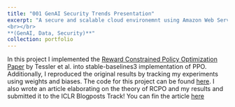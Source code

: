 ```yaml
---
title: "001 GenAI Security Trends Presentation"
excerpt: "A secure and scalable cloud environemnt using Amazon Web Services (AWS). The goal is to ensure the resources deployed are well-architected, isolated, and protected against potential security threats, **2025**.
<br></br>
**(GenAI, Data, Security)**"
collection: portfolio
---
```


In this project I implemented the [Reward Constrained Policy Optimization Paper](https://openreview.net/pdf?id=SkfrvsA9FX) by Tessler et al. into stable-baselines3 implementation of PPO. Additionally, I reproduced the original results by tracking my experiments using weights and biases. The code for this project can be found [here](https://github.com/sudo-Boris/stable-baselines3). I also wrote an article elaborating on the theory of RCPO and my results and submitted it to the ICLR Blogposts Track! You can fin the article [here](https://iclr-blogposts.github.io/staging/blog/2023/Adaptive-Reward-Penalty-in-Safe-Reinforcement-Learning/)
